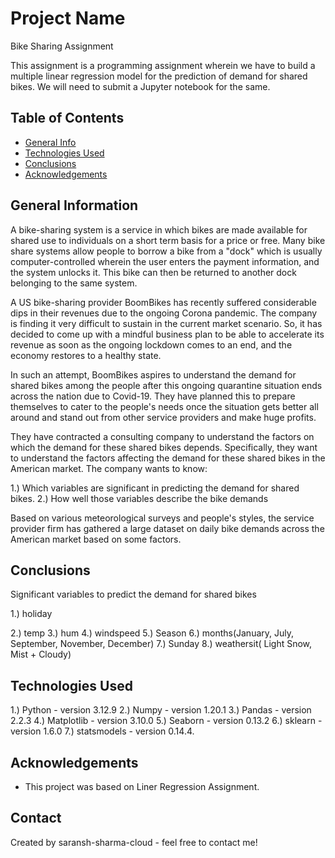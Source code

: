# Project Name
Bike Sharing Assignment

   This assignment is a programming assignment wherein we have to build a multiple linear regression model for the prediction of demand for shared bikes. We will need to submit a Jupyter notebook for the same.

## Table of Contents
* [General Info](#general-information)
* [Technologies Used](#technologies-used)
* [Conclusions](#conclusions)
* [Acknowledgements](#acknowledgements)


## General Information

A bike-sharing system is a service in which bikes are made available for shared use to individuals on a short term basis for a price or free. Many bike share systems allow people to borrow a bike from a "dock" which is usually computer-controlled wherein the user enters the payment information, and the system unlocks it. This bike can then be returned to another dock belonging to the same system.

A US bike-sharing provider BoomBikes has recently suffered considerable dips in their revenues due to the ongoing Corona pandemic. The company is finding it very difficult to sustain in the current market scenario. So, it has decided to come up with a mindful business plan to be able to accelerate its revenue as soon as the ongoing lockdown comes to an end, and the economy restores to a healthy state.

In such an attempt, BoomBikes aspires to understand the demand for shared bikes among the people after this ongoing quarantine situation ends across the nation due to Covid-19. They have planned this to prepare themselves to cater to the people's needs once the situation gets better all around and stand out from other service providers and make huge profits.

They have contracted a consulting company to understand the factors on which the demand for these shared bikes depends. Specifically, they want to understand the factors affecting the demand for these shared bikes in the American market. The company wants to know:

1.) Which variables are significant in predicting the demand for shared bikes.
2.) How well those variables describe the bike demands

Based on various meteorological surveys and people's styles, the service provider firm has gathered a large dataset on daily bike demands across the American market based on some factors.


## Conclusions

Significant variables to predict the demand for shared bikes

1.) holiday

2.) temp
3.) hum
4.) windspeed
5.) Season
6.) months(January, July, September, November, December)
7.) Sunday
8.) weathersit( Light Snow, Mist + Cloudy)


## Technologies Used

1.) Python - version 3.12.9
2.) Numpy - version 1.20.1
3.) Pandas - version 2.2.3
4.) Matplotlib - version 3.10.0
5.) Seaborn - version 0.13.2
6.) sklearn - version 1.6.0
7.) statsmodels - version 0.14.4.


## Acknowledgements

- This project was based on Liner Regression Assignment.


## Contact
Created by saransh-sharma-cloud - feel free to contact me!
